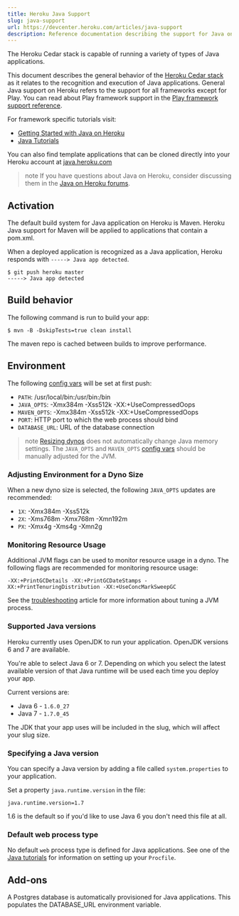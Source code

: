 ```yaml
---
title: Heroku Java Support
slug: java-support
url: https://devcenter.heroku.com/articles/java-support
description: Reference documentation describing the support for Java on Heroku's Cedar stack.
---
```


The Heroku Cedar stack is capable of running a variety of types of Java applications.

This document describes the general behavior of the [Heroku Cedar stack](cedar) as it relates to the recognition and execution of Java applications. General Java support on Heroku refers to the support for all frameworks except for Play. You can read about Play framework support in the [Play framework support reference](play-support).

For framework specific tutorials visit: 

* [Getting Started with Java on Heroku](getting-started-with-java)
* [Java Tutorials](/categories/java)

You can also find template applications that can be cloned directly into your Heroku account at [java.heroku.com](http://java.heroku.com)

> note
> If you have questions about Java on Heroku, consider discussing them in the [Java on Heroku forums](https://discussion.heroku.com/category/java).

## Activation

The default build system for Java application on Heroku is Maven. Heroku Java support for Maven will be applied to applications that contain a pom.xml.

When a deployed application is recognized as a Java application, Heroku responds with `-----> Java app detected`.

```term
$ git push heroku master
-----> Java app detected
```

## Build behavior

The following command is run to build your app:

```term
$ mvn -B -DskipTests=true clean install
```

The maven repo is cached between builds to improve performance.

## Environment

The following [config vars](config-vars) will be set at first push:

* `PATH`: /usr/local/bin:/usr/bin:/bin
* `JAVA_OPTS`: -Xmx384m -Xss512k -XX:+UseCompressedOops
* `MAVEN_OPTS`: -Xmx384m -Xss512k -XX:+UseCompressedOops 
* `PORT`: HTTP port to which the web process should bind
* `DATABASE_URL`: URL of the database connection

> note
> [Resizing dynos](dyno-size) does not automatically change Java memory settings. The `JAVA_OPTS` and `MAVEN_OPTS` [config vars](config-vars) should be manually adjusted for the JVM.

### Adjusting Environment for a Dyno Size

When a new dyno size is selected, the following `JAVA_OPTS` updates are recommended:

* `1X`: -Xmx384m -Xss512k
* `2X`: -Xms768m -Xmx768m -Xmn192m
* `PX`: -Xmx4g -Xms4g -Xmn2g

### Monitoring Resource Usage

Additional JVM flags can be used to monitor resource usage in a dyno. The following flags are recommended for monitoring resource usage:

```
-XX:+PrintGCDetails -XX:+PrintGCDateStamps -XX:+PrintTenuringDistribution -XX:+UseConcMarkSweepGC
```

See the [troubleshooting](java-memory-issues) article for more information about tuning a JVM process.

### Supported Java versions

Heroku currently uses OpenJDK to run your application. OpenJDK versions 6 and 7 are available.

You're able to select Java 6 or 7. Depending on which you select the latest available version of that Java runtime will be used each time you deploy your app.

Current versions are:

* Java 6 - `1.6.0_27`
* Java 7 - `1.7.0_45`

The JDK that your app uses will be included in the slug, which will affect your slug size.

### Specifying a Java version

You can specify a Java version by adding a file called `system.properties` to your application. 

Set a property `java.runtime.version` in the file:

    java.runtime.version=1.7
 
1.6 is the default so if you'd like to use Java 6 you don't need this file at all.

### Default web process type

No default `web` process type is defined for Java applications. See one of the [Java tutorials](/categories/java) for information on setting up your `Procfile`.

## Add-ons

A Postgres database is automatically provisioned for Java applications. This populates the DATABASE_URL environment variable.